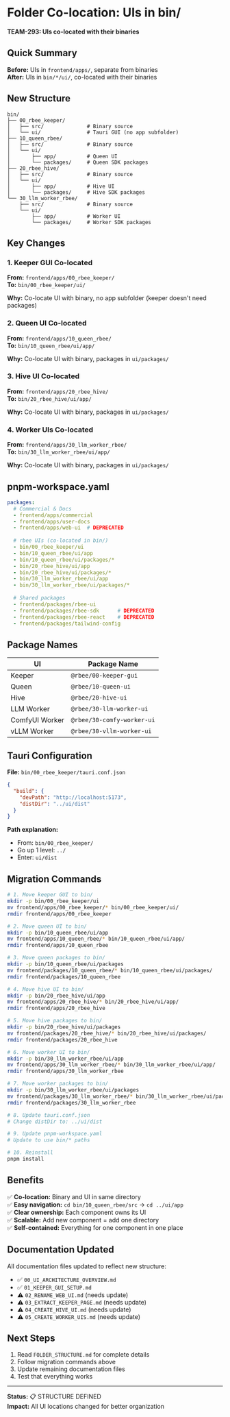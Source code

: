 # Folder Co-location: UIs in bin/

**TEAM-293: UIs co-located with their binaries**

## Quick Summary

**Before:** UIs in `frontend/apps/`, separate from binaries  
**After:** UIs in `bin/*/ui/`, co-located with their binaries

## New Structure

```
bin/
├── 00_rbee_keeper/
│   ├── src/              # Binary source
│   └── ui/               # Tauri GUI (no app subfolder)
├── 10_queen_rbee/
│   ├── src/              # Binary source
│   └── ui/
│       ├── app/          # Queen UI
│       └── packages/     # Queen SDK packages
├── 20_rbee_hive/
│   ├── src/              # Binary source
│   └── ui/
│       ├── app/          # Hive UI
│       └── packages/     # Hive SDK packages
└── 30_llm_worker_rbee/
    ├── src/              # Binary source
    └── ui/
        ├── app/          # Worker UI
        └── packages/     # Worker SDK packages
```

## Key Changes

### 1. Keeper GUI Co-located
**From:** `frontend/apps/00_rbee_keeper/`  
**To:** `bin/00_rbee_keeper/ui/`

**Why:** Co-locate UI with binary, no app subfolder (keeper doesn't need packages)

### 2. Queen UI Co-located
**From:** `frontend/apps/10_queen_rbee/`  
**To:** `bin/10_queen_rbee/ui/app/`

**Why:** Co-locate UI with binary, packages in `ui/packages/`

### 3. Hive UI Co-located
**From:** `frontend/apps/20_rbee_hive/`  
**To:** `bin/20_rbee_hive/ui/app/`

**Why:** Co-locate UI with binary, packages in `ui/packages/`

### 4. Worker UIs Co-located
**From:** `frontend/apps/30_llm_worker_rbee/`  
**To:** `bin/30_llm_worker_rbee/ui/app/`

**Why:** Co-locate UI with binary, packages in `ui/packages/`

## pnpm-workspace.yaml

```yaml
packages:
  # Commercial & Docs
  - frontend/apps/commercial
  - frontend/apps/user-docs
  - frontend/apps/web-ui  # DEPRECATED
  
  # rbee UIs (co-located in bin/)
  - bin/00_rbee_keeper/ui
  - bin/10_queen_rbee/ui/app
  - bin/10_queen_rbee/ui/packages/*
  - bin/20_rbee_hive/ui/app
  - bin/20_rbee_hive/ui/packages/*
  - bin/30_llm_worker_rbee/ui/app
  - bin/30_llm_worker_rbee/ui/packages/*
  
  # Shared packages
  - frontend/packages/rbee-ui
  - frontend/packages/rbee-sdk      # DEPRECATED
  - frontend/packages/rbee-react    # DEPRECATED
  - frontend/packages/tailwind-config
```

## Package Names

| UI | Package Name |
|----|--------------|
| Keeper | `@rbee/00-keeper-gui` |
| Queen | `@rbee/10-queen-ui` |
| Hive | `@rbee/20-hive-ui` |
| LLM Worker | `@rbee/30-llm-worker-ui` |
| ComfyUI Worker | `@rbee/30-comfy-worker-ui` |
| vLLM Worker | `@rbee/30-vllm-worker-ui` |

## Tauri Configuration

**File:** `bin/00_rbee_keeper/tauri.conf.json`

```json
{
  "build": {
    "devPath": "http://localhost:5173",
    "distDir": "../ui/dist"
  }
}
```

**Path explanation:**
- From: `bin/00_rbee_keeper/`
- Go up 1 level: `../`
- Enter: `ui/dist`

## Migration Commands

```bash
# 1. Move keeper GUI to bin/
mkdir -p bin/00_rbee_keeper/ui
mv frontend/apps/00_rbee_keeper/* bin/00_rbee_keeper/ui/
rmdir frontend/apps/00_rbee_keeper

# 2. Move queen UI to bin/
mkdir -p bin/10_queen_rbee/ui/app
mv frontend/apps/10_queen_rbee/* bin/10_queen_rbee/ui/app/
rmdir frontend/apps/10_queen_rbee

# 3. Move queen packages to bin/
mkdir -p bin/10_queen_rbee/ui/packages
mv frontend/packages/10_queen_rbee/* bin/10_queen_rbee/ui/packages/
rmdir frontend/packages/10_queen_rbee

# 4. Move hive UI to bin/
mkdir -p bin/20_rbee_hive/ui/app
mv frontend/apps/20_rbee_hive/* bin/20_rbee_hive/ui/app/
rmdir frontend/apps/20_rbee_hive

# 5. Move hive packages to bin/
mkdir -p bin/20_rbee_hive/ui/packages
mv frontend/packages/20_rbee_hive/* bin/20_rbee_hive/ui/packages/
rmdir frontend/packages/20_rbee_hive

# 6. Move worker UI to bin/
mkdir -p bin/30_llm_worker_rbee/ui/app
mv frontend/apps/30_llm_worker_rbee/* bin/30_llm_worker_rbee/ui/app/
rmdir frontend/apps/30_llm_worker_rbee

# 7. Move worker packages to bin/
mkdir -p bin/30_llm_worker_rbee/ui/packages
mv frontend/packages/30_llm_worker_rbee/* bin/30_llm_worker_rbee/ui/packages/
rmdir frontend/packages/30_llm_worker_rbee

# 8. Update tauri.conf.json
# Change distDir to: ../ui/dist

# 9. Update pnpm-workspace.yaml
# Update to use bin/* paths

# 10. Reinstall
pnpm install
```

## Benefits

✅ **Co-location:** Binary and UI in same directory  
✅ **Easy navigation:** `cd bin/10_queen_rbee/src` → `cd ../ui/app`  
✅ **Clear ownership:** Each component owns its UI  
✅ **Scalable:** Add new component = add one directory  
✅ **Self-contained:** Everything for one component in one place

## Documentation Updated

All documentation files updated to reflect new structure:
- ✅ `00_UI_ARCHITECTURE_OVERVIEW.md`
- ✅ `01_KEEPER_GUI_SETUP.md`
- ⚠️ `02_RENAME_WEB_UI.md` (needs update)
- ⚠️ `03_EXTRACT_KEEPER_PAGE.md` (needs update)
- ⚠️ `04_CREATE_HIVE_UI.md` (needs update)
- ⚠️ `05_CREATE_WORKER_UIS.md` (needs update)

## Next Steps

1. Read `FOLDER_STRUCTURE.md` for complete details
2. Follow migration commands above
3. Update remaining documentation files
4. Test that everything works

---

**Status:** 📋 STRUCTURE DEFINED  
**Impact:** All UI locations changed for better organization
